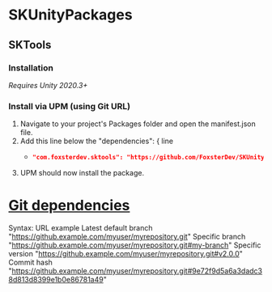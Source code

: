 # SKUnityPackages

## SKTools

### Installation

*Requires Unity 2020.3+*

### Install via UPM (using Git URL)

1. Navigate to your project's Packages folder and open the manifest.json file.
2. Add this line below the "dependencies": { line
    - ```json title="Packages/manifest.json"
      "com.foxsterdev.sktools": "https://github.com/FoxsterDev/SKUnityPackages.git?path=Assets/SKTools",
      ```
3. UPM should now install the package.



# [Git dependencies](https://docs.unity3d.com/Manual/upm-git.html)


Syntax:	URL example
Latest default branch	"https://github.example.com/myuser/myrepository.git"
Specific branch	"https://github.example.com/myuser/myrepository.git#my-branch"
Specific version	"https://github.example.com/myuser/myrepository.git#v2.0.0"
Commit hash	"https://github.example.com/myuser/myrepository.git#9e72f9d5a6a3dadc38d813d8399e1b0e86781a49"

